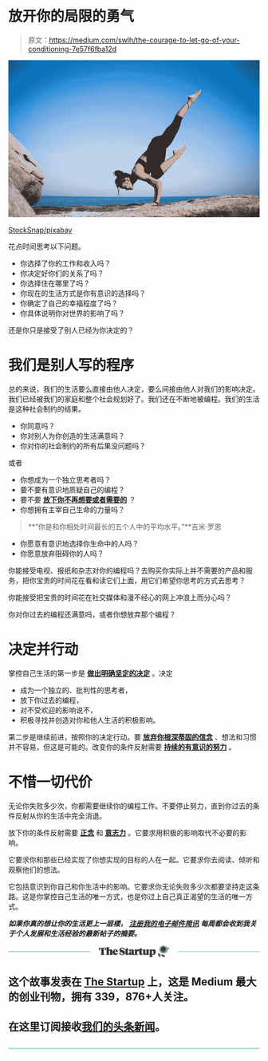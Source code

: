 # 放开你的局限的勇气

> 原文：<https://medium.com/swlh/the-courage-to-let-go-of-your-conditioning-7e57f6fba12d>

![](img/b02a25d8e39e902113c057c52614c9d6.png)

[StockSnap/pixabay](https://pixabay.com/en/yoga-strength-people-woman-2587066/)

花点时间思考以下问题。

*   你选择了你的工作和收入吗？
*   你决定好你们的关系了吗？
*   你选择住在哪里了吗？
*   你现在的生活方式是你有意识的选择吗？
*   你确定了自己的幸福程度了吗？
*   你具体说明你对世界的影响了吗？

还是你只是接受了别人已经为你决定的？

# 我们是别人写的程序

总的来说，我们的生活要么直接由他人决定，要么间接由他人对我们的影响决定。我们已经被我们的家庭和整个社会规划好了。我们还在不断地被编程。我们的生活是这种社会制约的结果。

*   你同意吗？
*   你对别人为你创造的生活满意吗？
*   你对你的社会制约的所有后果没问题吗？

或者

*   你想成为一个独立思考者吗？
*   要不要有意识地质疑自己的编程？
*   要不要 [**放下你不再想要或者需要的**](https://ideavisionaction.com/personal-development/using-emotional-intelligence-to-overcome-your-dysfunctional-patterns/) ？
*   你想拥有主宰自己生命的力量吗？

> **“你是和你相处时间最长的五个人中的平均水平。”**吉米·罗恩

*   你愿意有意识地选择你生命中的人吗？
*   你愿意放弃阻碍你的人吗？

你能接受电视、报纸和杂志对你的编程吗？去购买你实际上并不需要的产品和服务，把你宝贵的时间花在看和读它们上面，用它们希望你思考的方式去思考？

你能接受把宝贵的时间花在社交媒体和漫不经心的网上冲浪上而分心吗？

你对你过去的编程还满意吗，或者你想放弃那个编程？

# 决定并行动

掌控自己生活的第一步是 [**做出明确坚定的决定**](https://ideavisionaction.com/personal-development/how-long-does-it-take-to-let-go/) 。决定

*   成为一个独立的、批判性的思考者，
*   放下你过去的编程，
*   对不受欢迎的影响说不，
*   积极寻找并创造对你和他人生活的积极影响。

第二步是继续前进，按照你的决定行动。要 [**放弃你根深蒂固的信念**](https://ideavisionaction.com/personal-development/whats-holding-you-back-from-realizing-your-most-ambitious-goals/) 、想法和习惯并不容易，但这是可能的。改变你的条件反射需要 [**持续的有意识的努力**](https://ideavisionaction.com/personal-development/cultivate-unbreakable-perseverance/) 。

# 不惜一切代价

无论你失败多少次，你都需要继续你的编程工作。不要停止努力，直到你过去的条件反射从你的生活中完全消退。

放下你的条件反射需要 [**正念**](https://ideavisionaction.com/personal-development/realize-your-potential-and-accomplish-extraordinary-feats/) 和 [**意志力**](https://ideavisionaction.com/productivity/the-overlooked-variable-of-time-management/) 。它要求用积极的影响取代不必要的影响。

它要求你和那些已经实现了你想实现的目标的人在一起。它要求你去阅读、倾听和观察他们的想法。

它包括意识到你自己和你生活中的影响。它要求你无论失败多少次都要坚持走这条路。这是你掌控自己生活的唯一方式，也是你过上自己真正渴望的生活的唯一方式。

***如果你真的想让你的生活更上一层楼，*** [***注册我的电子邮件简讯***](https://ideavisionaction.com/email-newsletter/) ***每周都会收到我关于个人发展和生活经验的最新帖子的摘要。***

[![](img/308a8d84fb9b2fab43d66c117fcc4bb4.png)](https://medium.com/swlh)

## 这个故事发表在 [The Startup](https://medium.com/swlh) 上，这是 Medium 最大的创业刊物，拥有 339，876+人关注。

## 在这里订阅接收[我们的头条新闻](http://growthsupply.com/the-startup-newsletter/)。

[![](img/b0164736ea17a63403e660de5dedf91a.png)](https://medium.com/swlh)